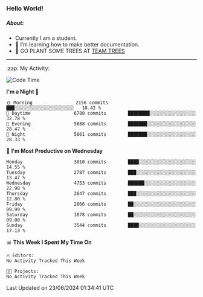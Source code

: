 ### Hello World!

##### About:
- Currently I am a student.
- 🌱 I’m learning how to make better documentation.
- 🌱 GO PLANT SOME TREES AT [TEAM TREES](https://teamtrees.org/)

---
  <summary>:zap: My Activity:</summary>
  
<!--START_SECTION:waka-->
![Code Time](http://img.shields.io/badge/Code%20Time-1%2C377%20hrs%2025%20mins-blue)

**I'm a Night 🦉** 

```text
🌞 Morning                2156 commits        ███░░░░░░░░░░░░░░░░░░░░░░   10.42 % 
🌆 Daytime                6780 commits        ████████░░░░░░░░░░░░░░░░░   32.78 % 
🌃 Evening                5888 commits        ███████░░░░░░░░░░░░░░░░░░   28.47 % 
🌙 Night                  5861 commits        ███████░░░░░░░░░░░░░░░░░░   28.33 % 
```
📅 **I'm Most Productive on Wednesday** 

```text
Monday                   3010 commits        ████░░░░░░░░░░░░░░░░░░░░░   14.55 % 
Tuesday                  2787 commits        ███░░░░░░░░░░░░░░░░░░░░░░   13.47 % 
Wednesday                4753 commits        ██████░░░░░░░░░░░░░░░░░░░   22.98 % 
Thursday                 2647 commits        ███░░░░░░░░░░░░░░░░░░░░░░   12.80 % 
Friday                   2066 commits        ██░░░░░░░░░░░░░░░░░░░░░░░   09.99 % 
Saturday                 1878 commits        ██░░░░░░░░░░░░░░░░░░░░░░░   09.08 % 
Sunday                   3544 commits        ████░░░░░░░░░░░░░░░░░░░░░   17.13 % 
```


📊 **This Week I Spent My Time On** 

```text
🔥 Editors: 
No Activity Tracked This Week

🐱‍💻 Projects: 
No Activity Tracked This Week
```


 Last Updated on 23/06/2024 01:34:41 UTC
<!--END_SECTION:waka-->
